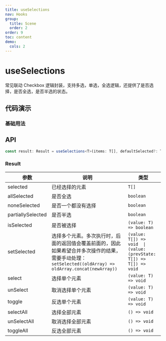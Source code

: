 ```yaml
---
title: useSelections
nav: Hooks
group:
  title: Scene
  order: 2
order: 9
toc: content
demo:
  cols: 2
---
```


# useSelections

常见联动 Checkbox 逻辑封装，支持多选，单选，全选逻辑，还提供了是否选择，是否全选，是否半选的状态。

## 代码演示

### 基础用法

<code src="./demo/demo1.tsx"></code>

## API

```typescript
const result: Result = useSelections<T>(items: T[], defaultSelected?: T[]);
```

### Result

| 参数              | 说明                                                                                                                                                     | 类型                                                                |
| ----------------- | -------------------------------------------------------------------------------------------------------------------------------------------------------- | ------------------------------------------------------------------- |
| selected          | 已经选择的元素                                                                                                                                           | `T[]`                                                               |
| allSelected       | 是否全选                                                                                                                                                 | `boolean`                                                           |
| noneSelected      | 是否一个都没有选择                                                                                                                                       | `boolean`                                                           |
| partiallySelected | 是否半选                                                                                                                                                 | `boolean`                                                           |
| isSelected        | 是否被选择                                                                                                                                               | `(value: T) => boolean`                                             |
| setSelected       | 选择多个元素。多次执行时，后面的返回值会覆盖前面的，因此如果希望合并多次操作的结果，需要手动处理：`setSelected((oldArray) => oldArray.concat(newArray))` | `(value: T[]) => void  \| (value: (prevState: T[]) => T[]) => void` |
| select            | 选择单个元素                                                                                                                                             | `(value: T) => void`                                                |
| unSelect          | 取消选择单个元素                                                                                                                                         | `(value: T) => void`                                                |
| toggle            | 反选单个元素                                                                                                                                             | `(value: T) => void`                                                |
| selectAll         | 选择全部元素                                                                                                                                             | `() => void`                                                        |
| unSelectAll       | 取消选择全部元素                                                                                                                                         | `() => void`                                                        |
| toggleAll         | 反选全部元素                                                                                                                                             | `() => void`                                                        |
